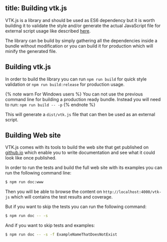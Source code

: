 title: Building vtk.js
---

VTK.js is a library and should be used as ES6 dependency but it is worth building it to validate the style and/or generate the actual JavaScript file for external script usage like described [here](intro_vtk_as_external_script.html).

The library can be build by simply gathering all the dependencies inside a bundle without modification or you can build it for production which will minify the generated file.

## Building vtk.js

In order to build the library you can run `npm run build` for quick style validation or `npm run build:release` for production usage.


{% note warn For Windows users %}
You can not use the previous command line for building a production ready bundle.
Instead you will need to run: `npm run build -- -p`
{% endnote %}

This will generate a `dist/vtk.js` file that can then be used as an external script.

## Building Web site

VTK.js comes with its tools to build the web site that get published on [github.io](https://kitware.github.io/vtk-js/) which enable you to write documentation and see what it could look like once published.

In order to run the tests and build the full web site with its examples you can run the following command line:

```sh
$ npm run doc:www
```

Then you will be able to browse the content on `http://localhost:4000/vtk-js` which will contains the test results and coverage.

But if you want to skip the tests you can run the following command:

```sh
$ npm run doc -- -s
```

And if you want to skip tests and examples:

```sh
$ npm run doc -- -s -f ExampleNameThatDoesNotExist
```

